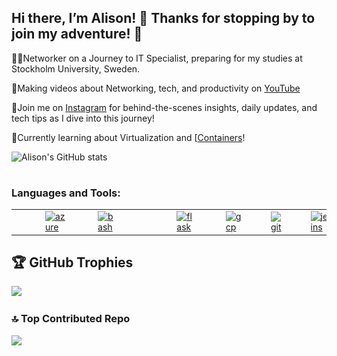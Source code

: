 
## Hi there, I’m Alison! 🐣 Thanks for stopping by to join my adventure! 🌼

👩‍💻Networker on a Journey to IT Specialist, preparing for my studies at Stockholm University, Sweden. <br/>

🎨Making videos about Networking, tech, and productivity on [YouTube](https://www.youtube.com/@lysa.mindset) <br/>

🌷Join me on [Instagram](https://www.instagram.com/mindset.se/) for behind-the-scenes insights, daily updates, and tech tips as I dive into this journey! <br/>

💭Currently learning about Virtualization and [[Containers](https://pudding.cool/2018/08/pockets/](https://www.udemy.com/course/docker-kubernetes-the-practical-guide/learn/lecture/22166652?start=0#overview))! <br/>

![Alison's GitHub stats](https://github-readme-stats.vercel.app/api?username=TechnicalMindset&show_icons=true&theme=radical)

# <h3 align="left">Languages and Tools:</h3>
<table>
  <tr>
    <td style="padding-right: 40px;">
      <a href="https://aws.amazon.com" target="_blank" rel="noreferrer">
        <img src="https://raw.githubusercontent.com/devicons/devicon/master/icons/amazonwebservices/amazonwebservices-original-wordmark.svg" alt="aws" width="30" height="30"/>
      </a>
    </td>
    <td style="padding-right: 40px;">
      <a href="https://azure.microsoft.com/en-in/" target="_blank" rel="noreferrer">
        <img src="https://www.vectorlogo.zone/logos/microsoft_azure/microsoft_azure-icon.svg" alt="azure" width="30" height="30"/>
      </a>
    </td>
    <td style="padding-right: 40px;">
      <a href="https://www.gnu.org/software/bash/" target="_blank" rel="noreferrer">
        <img src="https://www.vectorlogo.zone/logos/gnu_bash/gnu_bash-icon.svg" alt="bash" width="30" height="30"/>
      </a>
    </td>
    <td style="padding-right: 40px;">
      <a href="https://www.docker.com/" target="_blank" rel="noreferrer">
        <img src="https://raw.githubusercontent.com/devicons/devicon/master/icons/docker/docker-original-wordmark.svg" alt="docker" width="30" height="30"/>
      </a>
    </td>
    <td style="padding-right: 40px;">
      <a href="https://flask.palletsprojects.com/" target="_blank" rel="noreferrer">
        <img src="https://www.vectorlogo.zone/logos/pocoo_flask/pocoo_flask-icon.svg" alt="flask" width="30" height="30"/>
      </a>
    </td>
    <td style="padding-right: 40px;">
      <a href="https://cloud.google.com" target="_blank" rel="noreferrer">
        <img src="https://www.vectorlogo.zone/logos/google_cloud/google_cloud-icon.svg" alt="gcp" width="30" height="30"/>
      </a>
    </td>
    <td style="padding-right: 40px;">
      <a href="https://git-scm.com/" target="_blank" rel="noreferrer">
        <img src="https://www.vectorlogo.zone/logos/git-scm/git-scm-icon.svg" alt="git" width="30" height="30"/>
      </a>
    </td>
    <td style="padding-right: 40px;">
      <a href="https://www.jenkins.io" target="_blank" rel="noreferrer">
        <img src="https://www.vectorlogo.zone/logos/jenkins/jenkins-icon.svg" alt="jenkins" width="30" height="30"/>
      </a>
    </td>
    <td style="padding-right: 40px;">
      <a href="https://kubernetes.io" target="_blank" rel="noreferrer">
        <img src="https://www.vectorlogo.zone/logos/kubernetes/kubernetes-icon.svg" alt="kubernetes" width="30" height="30"/>
      </a>
    </td>
    <td style="padding-right: 40px;">
      <a href="https://www.linux.org/" target="_blank" rel="noreferrer">
        <img src="https://raw.githubusercontent.com/devicons/devicon/master/icons/linux/linux-original.svg" alt="linux" width="30" height="30"/>
      </a>
    </td>
    <td style="padding-right: 40px;">
      <a href="https://www.mysql.com/" target="_blank" rel="noreferrer">
        <img src="https://raw.githubusercontent.com/devicons/devicon/master/icons/mysql/mysql-original-wordmark.svg" alt="mysql" width="30" height="30"/>
      </a>
    </td>
    <td style="padding-right: 40px;">
      <a href="https://www.python.org" target="_blank" rel="noreferrer">
        <img src="https://raw.githubusercontent.com/devicons/devicon/master/icons/python/python-original.svg" alt="python" width="30" height="30"/>
      </a>
    </td>
  </tr>
</table>




## 🏆 GitHub Trophies
![](https://github-profile-trophy.vercel.app/?username=TechnicalMindset&theme=radical&no-frame=false&no-bg=false&margin-w=4)

### 🔝 Top Contributed Repo
![](https://github-contributor-stats.vercel.app/api?username=TechnicalMindset&limit=5&theme=dark&combine_all_yearly_contributions=true)

<!-- Proudly created with GPRM ( https://gprm.itsvg.in ) -->
